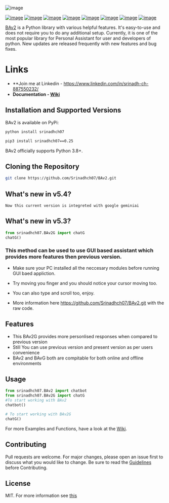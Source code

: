 ![image](https://media.discordapp.net/attachments/842794167134453820/882227960613048350/unknown.png?width=1440&height=420)

[![image](https://flat.badgen.net/github/stars/Srinadhch07/BAv2)](https://github.com/Srinadhch07/BAv2/stargazers) [![image](https://flat.badgen.net/github/forks/Srinadhch07/BAv2)](https://github.com/Srinadhch07/BAv2/network/members)
[![image](https://flat.badgen.net/github/open-issues/Srinadhch07/BAv2)](https://github.com/Srinadhch07/BAv2/issues)
[![image](https://flat.badgen.net/github/open-prs/Srinadhch07/BAv2)](https://github.com/Srinadhch07/BAv2/pulls)
[![image](https://flat.badgen.net/github/commits/Srinadhch07/BAv2)](https://github.com/Srinadhch07/BAv2/commits/master)
[![image](https://flat.badgen.net/github/license/Srinadhch07/BAv2)](https://github.com/Srinadhch07/BAv2/LICENCE)
[![image](https://flat.badgen.net/github/contributors/Srinadhch07/BAv2)](https://github.com/Srinadhch07/BAv2/graphs/contributors)
[![image](https://flat.badgen.net/github/release/Srinadhch07/BAv2)](https://github.com/Srinadhch07/BAv2/releases)
<!-- ![logo](https://github.com/Srinadhch07/BAv2/raw/master/Images/logo.png?raw=true) -->



[BAv2](https://pypi.org/project/srinadhch07/) is a Python library with various helpful features. It's easy-to-use and does not require you to do any additional setup. Currently, it is one of the most popular library for Personal Assistant for user and developers of python. New updates are released frequently with new features and bug fixes.

# Links

- **Join me at Linkedin - https://www.linkedin.com/in/srinadh-ch-887550232/
- **Documentation - [Wiki](https://github.com/Srinadhch07/BAv2/wiki)**

## Installation and Supported Versions

BAv2 is available on PyPi:

```bash
python install srinadhch07
```

```bash
pip3 install srinadhch07==0.25
```

BAv2 officially supports Python 3.8+.

## Cloning the Repository

```bash
git clone https://github.com/Srinadhch07/BAv2.git
```
## What's new in v5.4?
```
Now this current version is integreted with google geminiai
```
## What's new in v5.3?
```py
from srinadhch07.BAv2G import chatG
chatG()
```
### This method can be used to use GUI based assistant which provides more features then previous version.
- Make sure your PC installed all the neccesary modules before running GUI baed appliction.

- Try moving you finger and you should notice your cursor moving too.
- You can also type and scroll too, enjoy.
- More information here https://github.com/Srinadhch07/BAv2.git with the raw code.

## Features

- This BAv2G provides more personlised responses when compared to previous version
- Still You can use previous version and present version as per users convenience
- BAv2 and BAvG both are compitable for both online and offline environments

## Usage

```py
from srinadhch07.BAv2 import chatbot
from srinadhch07.BAv2G import chatG
#To start working with BAv2 
chatbot()

# To start working with BAv2G
chatG()

```

For more Examples and Functions, have a look at the [Wiki](https://github.com/Srinadhch07/BAv2/wiki).

## Contributing

Pull requests are welcome. For major changes, please open an issue first to discuss what you would like to change.
Be sure to read the [Guidelines](https://github.com/Srinadhch07/BAv2/blob/master/CONTRIBUTING.md) before Contributing.

## License

MIT.
For more information see [this](https://github.com/Srinadhch07/BAv2/blob/master/LICENSE)
